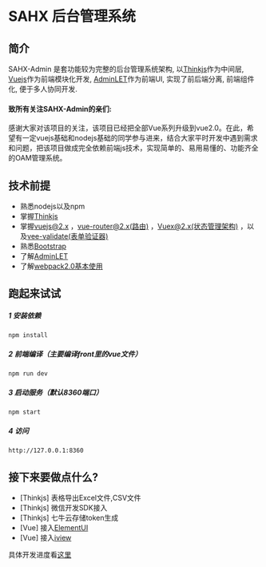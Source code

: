 
# SAHX 后台管理系统

## 简介
 SAHX-Admin 是套功能较为完整的后台管理系统架构, 以[Thinkjs](https://github.com/75team/thinkjs)作为中间层, [Vuejs](https://github.com/vuejs/vue)作为前端模块化开发, [AdminLET](https://github.com/almasaeed2010/AdminLTE)作为前端UI, 实现了前后端分离, 前端组件化,
 便于多人协同开发.
 
#### 致所有关注SAHX-Admin的亲们:
 感谢大家对该项目的关注，该项目已经把全部Vue系列升级到vue2.0。在此，希望有一定vuejs基础和nodejs基础的同学参与进来，结合大家平时开发中遇到需求和问题，把该项目做成完全依赖前端js技术，实现简单的、易用易懂的、功能齐全的OAM管理系统。
 
## 技术前提
   - 熟悉nodejs以及npm
   - 掌握[Thinkjs](https://github.com/75team/thinkjs)
   - 掌握[vuejs@2.x](https://cn.vuejs.org/v2/guide/) ，[vue-router@2.x(路由)](https://router.vuejs.org/zh-cn/) ，[Vuex@2.x(状态管理架构)](https://vuex.vuejs.org/zh-cn/) ，以及[vee-validate(表单验证器)](https://github.com/logaretm/vee-validate)
   - 熟悉[Bootstrap](http://v3.bootcss.com/)
   - 了解[AdminLET](https://github.com/almasaeed2010/AdminLTE)
   - 了解[webpack2.0基本使用](http://www.css88.com/doc/webpack2)

## 跑起来试试
##### 1 安装依赖

```
npm install
```
##### 2 前端编译（主要编译front里的vue文件）
```
npm run dev
```

##### 3 启动服务（默认8360端口）

```
npm start
```
##### 4 访问
```
http://127.0.0.1:8360
```

## 接下来要做点什么?

- [Thinkjs] 表格导出Excel文件,CSV文件
- [Thinkjs] 微信开发SDK接入
- [Thinkjs] 七牛云存储token生成
- [Vue] 接入[ElementUI](https://github.com/ElemeFE/element)
- [Vue] 接入[iview](https://github.com/iview/iview)

具体开发进度看[这里](https://github.com/SAHX/SAHX-Admin/projects/1)
